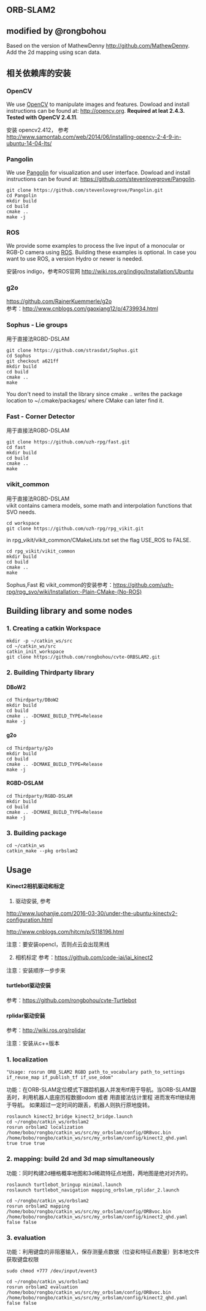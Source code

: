 ORB-SLAM2
-------
## modified by @rongbohou
Based on the version of MathewDenny http://github.com/MathewDenny.  
Add the 2d mapping using scan data.

## 相关依赖库的安装

### OpenCV
We use [OpenCV](http://opencv.org) to manipulate images and features. Dowload and install instructions can be found at: http://opencv.org. **Required at leat 2.4.3. Tested with OpenCV 2.4.11**.

安装 opencv2.412， 参考 http://www.samontab.com/web/2014/06/installing-opencv-2-4-9-in-ubuntu-14-04-lts/

### Pangolin
We use [Pangolin](https://github.com/stevenlovegrove/Pangolin) for visualization and user interface. Dowload and install instructions can be found at: https://github.com/stevenlovegrove/Pangolin.

```
git clone https://github.com/stevenlovegrove/Pangolin.git   
cd Pangolin  
mkdir build  
cd build  
cmake ..  
make -j
```


### ROS
We provide some examples to process the live input of a monocular or RGB-D camera using [ROS](ros.org). Building these examples is optional. In case you want to use ROS, a version Hydro or newer is needed.  

安装ros indigo，参考ROS官网 http://wiki.ros.org/indigo/Installation/Ubuntu

### g2o
https://github.com/RainerKuemmerle/g2o  
参考：http://www.cnblogs.com/gaoxiang12/p/4739934.html

### Sophus - Lie groups
用于直接法RGBD-DSLAM  

```
git clone https://github.com/strasdat/Sophus.git  
cd Sophus  
git checkout a621ff  
mkdir build  
cd build  
cmake ..  
make  
```

You don't need to install the library since cmake .. writes the package location to ~/.cmake/packages/ where CMake can later find it.

### Fast - Corner Detector
用于直接法RGBD-DSLAM  

```
git clone https://github.com/uzh-rpg/fast.git  
cd fast  
mkdir build  
cd build  
cmake ..  
make  
```

### vikit_common
用于直接法RGBD-DSLAM  
vikit contains camera models, some math and interpolation functions that SVO needs.
```
cd workspace  
git clone https://github.com/uzh-rpg/rpg_vikit.git  
```
in rpg_vikit/vikit_common/CMakeLists.txt set the flag USE_ROS to FALSE.  

```
cd rpg_vikit/vikit_common  
mkdir build  
cd build  
cmake ..  
make  
```

Sophus,Fast 和 vikit_common的安装参考：https://github.com/uzh-rpg/rpg_svo/wiki/Installation:-Plain-CMake-(No-ROS)

##  Building library and some nodes
### 1. Creating a catkin Workspace

```
mkdir -p ~/catkin_ws/src  
cd ~/catkin_ws/src  
catkin_init_workspace  
git clone https://github.com/rongbohou/cvte-ORBSLAM2.git
```

### 2. Building Thirdparty library
#### DBoW2
```
cd Thirdparty/DBoW2  
mkdir build  
cd build  
cmake .. -DCMAKE_BUILD_TYPE=Release  
make -j  
```
#### g2o
```
cd Thirdparty/g2o  
mkdir build  
cd build  
cmake .. -DCMAKE_BUILD_TYPE=Release  
make -j  
```
#### RGBD-DSLAM
```
cd Thirdparty/RGBD-DSLAM  
mkdir build  
cd build  
cmake .. -DCMAKE_BUILD_TYPE=Release  
make -j  
```
### 3. Building package
```
cd ~/catkin_ws  
catkin_make --pkg orbslam2  
```
##  Usage
#### Kinect2相机驱动和标定
1) 驱动安装, 参考

http://www.luohanjie.com/2016-03-30/under-the-ubuntu-kinectv2-configuration.html

http://www.cnblogs.com/hitcm/p/5118196.html

注意：要安装opencl，否则点云会出现黑线

2) 相机标定
参考：https://github.com/code-iai/iai_kinect2

注意：安装顺序一步步来

#### turtlebot驱动安装
参考：https://github.com/rongbohou/cvte-Turtlebot

#### rplidar驱动安装
参考：http://wiki.ros.org/rplidar

注意：安装从c++版本
### 1. localization   
```
"Usage: rosrun ORB_SLAM2 RGBD path_to_vocabulary path_to_settings if_reuse_map if_publish_tf if_use_odom"  
```
功能：在ORB-SLAM定位模式下跟踪机器人并发布tf用于导航。当ORB-SLAM跟丢时，利用机器人底座历程数据odom 或者 用直接法估计里程 进而发布tf继续用于导航。
如果超过一定时间的跟丢，机器人则执行原地旋转。

```
roslaunch kinect2_bridge kinect2_bridge.launch  
cd ~/rongbo/catkin_ws/orbslam2
rosrun orbslam2 localization /home/bobo/rongbo/catkin_ws/src/my_orbslam/config/ORBvoc.bin /home/bobo/rongbo/catkin_ws/src/my_orbslam/config/kinect2_qhd.yaml true true true
```

### 2. mapping: build 2d and 3d map simultaneously
功能：同时构建2d栅格概率地图和3d稀疏特征点地图，两地图是绝对对齐的。
```
roslaunch turtlebot_bringup minimal.launch
roslaunch turtlebot_navigation mapping_orbslam_rplidar_2.launch

cd ~/rongbo/catkin_ws/orbslam2
rosrun orbslam2 mapping /home/bobo/rongbo/catkin_ws/src/my_orbslam/config/ORBvoc.bin /home/bobo/rongbo/catkin_ws/src/my_orbslam/config/kinect2_qhd.yaml false false
```
### 3. evaluation
功能：利用键盘的非阻塞输入，保存测量点数据（位姿和特征点数量）到本地文件  
获取键盘权限
```
sudo chmod +777 /dev/input/event3
```
```
cd ~/rongbo/catkin_ws/orbslam2
rosrun orbslam2 evaluation /home/bobo/rongbo/catkin_ws/src/my_orbslam/config/ORBvoc.bin /home/bobo/rongbo/catkin_ws/src/my_orbslam/config/kinect2_qhd.yaml false false
```
